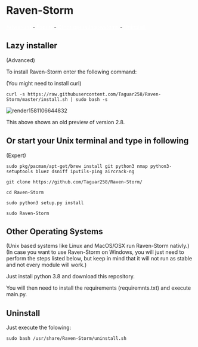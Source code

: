 # Raven-Storm

<a style="color: white;" href="https://taguar258.github.io/Raven-Storm/INSTALLATION.md#lazy-installer">Advanced</a> - <a style="color: white;" href="https://taguar258.github.io/Raven-Storm/INSTALLATION.md#or-start-your-unix-terminal-and-type-in-following">Expert</a> - <a style="color: white;" href="https://taguar258.github.io/Raven-Storm/INSTALLATION.md#other-operating-systems">Other operating systems</a> - <a style="color: white;" href="https://taguar258.github.io/Raven-Storm/INSTALLATION.md#uninstall">Uninstall</a>

## Lazy installer
(Advanced)

To install Raven-Storm enter the following command:

(You might need to install curl)

```curl -s https://raw.githubusercontent.com/Taguar258/Raven-Storm/master/install.sh | sudo bash -s```

![render1581106644832](https://user-images.githubusercontent.com/36562445/74063147-2336e400-49f0-11ea-898c-ccdfa3481b29.gif)

This above shows an old preview of version 2.8.

## Or start your Unix terminal and type in following

(Expert)

```sudo pkg/pacman/apt-get/brew install git python3 nmap python3-setuptools bluez dsniff iputils-ping aircrack-ng```

```git clone https://github.com/Taguar258/Raven-Storm/```

```cd Raven-Storm```

```sudo python3 setup.py install```

```sudo Raven-Storm```

## Other Operating Systems

(Unix based systems like Linux and MacOS/OSX run Raven-Storm nativly.)
(In case you want to use Raven-Storm on Windows, you will just need to perform the steps listed below, but keep in mind that it will not run as stable and not every module will work.)

Just install python 3.8 and download this repository.

You will then need to install the requirements (requiremnts.txt) and execute main.py.

## Uninstall

Just execute the folowing:

```
sudo bash /usr/share/Raven-Storm/uninstall.sh
```
